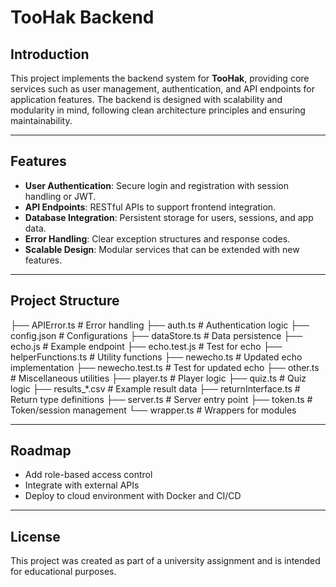 # TooHak Backend

## Introduction
This project implements the backend system for **TooHak**, providing core services such as user management, authentication, and API endpoints for application features. The backend is designed with scalability and modularity in mind, following clean architecture principles and ensuring maintainability.

---

## Features
- **User Authentication**: Secure login and registration with session handling or JWT.
- **API Endpoints**: RESTful APIs to support frontend integration.
- **Database Integration**: Persistent storage for users, sessions, and app data.
- **Error Handling**: Clear exception structures and response codes.
- **Scalable Design**: Modular services that can be extended with new features.

---

## Project Structure

├── APIError.ts # Error handling
├── auth.ts # Authentication logic
├── config.json # Configurations
├── dataStore.ts # Data persistence
├── echo.js # Example endpoint
├── echo.test.js # Test for echo
├── helperFunctions.ts # Utility functions
├── newecho.ts # Updated echo implementation
├── newecho.test.ts # Test for updated echo
├── other.ts # Miscellaneous utilities
├── player.ts # Player logic
├── quiz.ts # Quiz logic
├── results_*.csv # Example result data
├── returnInterface.ts # Return type definitions
├── server.ts # Server entry point
├── token.ts # Token/session management
└── wrapper.ts # Wrappers for modules

---

## Roadmap
- Add role-based access control
- Integrate with external APIs
- Deploy to cloud environment with Docker and CI/CD

---

## License
This project was created as part of a university assignment and is intended for educational purposes.
